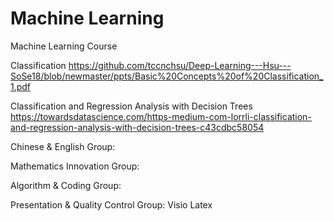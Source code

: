 # Machine Learning
Machine Learning Course

Classification https://github.com/tccnchsu/Deep-Learning---Hsu---SoSe18/blob/newmaster/ppts/Basic%20Concepts%20of%20Classification_1.pdf

Classification and Regression Analysis with Decision Trees
https://towardsdatascience.com/https-medium-com-lorrli-classification-and-regression-analysis-with-decision-trees-c43cdbc58054


Chinese & English Group: 

Mathematics Innovation Group: 

Algorithm & Coding Group: 

Presentation & Quality Control Group: Visio Latex
